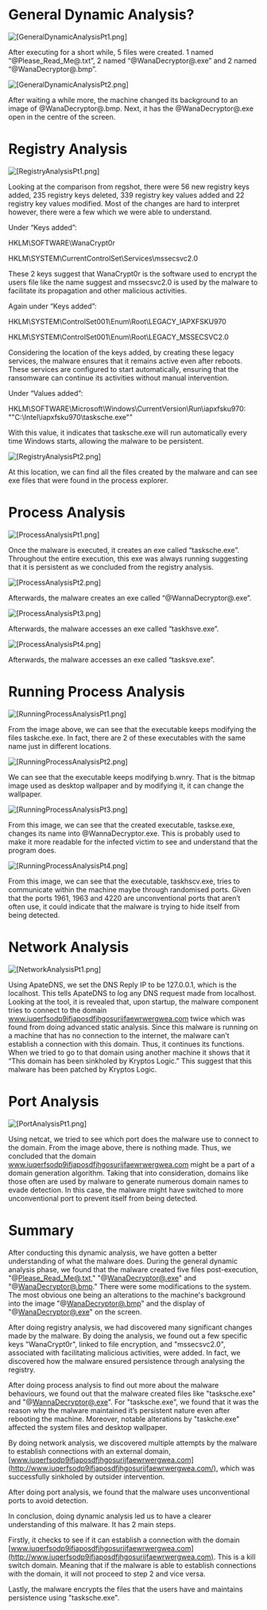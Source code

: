 # **General Dynamic Analysis**?
![[GeneralDynamicAnalysisPt1.png]](pic/GeneralDynamicAnalysisPt1.png)

After executing for a short while, 5 files were created. 1 named “@Please_Read_Me@.txt”, 2 named “@WanaDecryptor@.exe” and 2 named “@WanaDecryptor@.bmp”.

![[GeneralDynamicAnalysisPt2.png]](pic/GeneralDynamicAnalysisPt2.png)

After waiting a while more, the machine changed its background to an image of @WanaDecryptor@.bmp. Next, it has the @WanaDecryptor@.exe open in the centre of the screen.

# **Registry Analysis**

![[RegistryAnalysisPt1.png]](pic/RegistryAnalysisPt1.png)

Looking at the comparison from regshot, there were 56 new registry keys added, 235 registry keys deleted, 339 registry key values added and 22 registry key values modified. Most of the changes are hard to interpret however, there were a few which we were able to understand.

Under “Keys added”:

HKLM\SOFTWARE\WanaCrypt0r

HKLM\SYSTEM\CurrentControlSet\Services\mssecsvc2.0

These 2 keys suggest that WanaCrypt0r is the software used to encrypt the users file like the name suggest and mssecsvc2.0 is used by the malware to facilitate its propagation and other malicious activities.

Again under “Keys added”:

HKLM\SYSTEM\ControlSet001\Enum\Root\LEGACY_IAPXFSKU970

HKLM\SYSTEM\ControlSet001\Enum\Root\LEGACY_MSSECSVC2.0

Considering the location of the keys added, by creating these legacy services, the malware ensures that it remains active even after reboots. These services are configured to start automatically, ensuring that the ransomware can continue its activities without manual intervention.

Under “Values added”:

HKLM\SOFTWARE\Microsoft\Windows\CurrentVersion\Run\iapxfsku970: ""C:\Intel\iapxfsku970\tasksche.exe""

With this value, it indicates that tasksche.exe will run automatically every time Windows starts, allowing the malware to be persistent.

![[RegistryAnalysisPt2.png]](pic/RegistryAnalysisPt2.png)

At this location, we can find all the files created by the malware and can see exe files that were found in the process explorer.

# **Process Analysis**

![[ProcessAnalysisPt1.png]](pic/ProcessAnalysisPt1.png)

Once the malware is executed, it creates an exe called “tasksche.exe”. Throughout the entire execution, this exe was always running suggesting that it is persistent as we concluded from the registry analysis.

![[ProcessAnalysisPt2.png]](pic/ProcessAnalysisPt2.png)

Afterwards, the malware creates an exe called “@WannaDecryptor@.exe”.

![[ProcessAnalysisPt3.png]](pic/ProcessAnalysisPt3.png)

Afterwards, the malware accesses an exe called “taskhsve.exe”.

![[ProcessAnalysisPt4.png]](pic/ProcessAnalysisPt4.png)

Afterwards, the malware accesses an exe called “tasksve.exe”.

# **Running Process Analysis**

![[RunningProcessAnalysisPt1.png]](pic/RunningProcessAnalysisPt1.png)

From the image above, we can see that the executable keeps modifying the files taskche.exe. In fact, there are 2 of these executables with the same name just in different locations.

![[RunningProcessAnalysisPt2.png]](pic/RunningProcessAnalysisPt2.png)

We can see that the executable keeps modifying b.wnry. That is the bitmap image used as desktop wallpaper and by modifying it, it can change the wallpaper.

![[RunningProcessAnalysisPt3.png]](pic/RunningProcessAnalysisPt3.png)

From this image, we can see that the created executable, taskse.exe, changes its name into @WannaDecryptor.exe. This is probably used to make it more readable for the infected victim to see and understand that the program does.

![[RunningProcessAnalysisPt4.png]](pic/RunningProcessAnalysisPt4.png)

From this image, we can see that the executable, taskhscv.exe, tries to communicate within the machine maybe through randomised ports. Given that the ports 1961, 1963 and 4220 are unconventional ports that aren’t often use, it could indicate that the malware is trying to hide itself from being detected.

# **Network Analysis**

![[NetworkAnalysisPt1.png]](pic/NetworkAnalysisPt1.png)

Using ApateDNS, we set the DNS Reply IP to be 127.0.0.1, which is the localhost. This tells ApateDNS to log any DNS request made from localhost. Looking at the tool, it is revealed that, upon startup, the malware component tries to connect to the domain www.iuqerfsodp9ifjaposdfjhgosurijfaewrwergwea.com twice which was found from doing advanced static analysis. Since this malware is running on a machine that has no connection to the internet, the malware can’t establish a connection with this domain. Thus, it continues its functions. When we tried to go to that domain using another machine it shows that it “This domain has been sinkholed by Kryptos Logic.” This suggest that this malware has been patched by Kryptos Logic.

# **Port Analysis**

![[PortAnalysisPt1.png]](pic/PortAnalysisPt1.png)

Using netcat, we tried to see which port does the malware use to connect to the domain. From the image above, there is nothing made. Thus, we concluded that the domain www.iuqerfsodp9ifjaposdfjhgosurijfaewrwergwea.com might be a part of a domain generation algorithm. Taking that into consideration, domains like those often are used by malware to generate numerous domain names to evade detection. In this case, the malware might have switched to more unconventional port to prevent itself from being detected.

# **Summary**

After conducting this dynamic analysis, we have gotten a better understanding of what the malware does. During the general dynamic analysis phase, we found that the malware created five files post-execution, "@[Please_Read_Me@.txt](mailto:Please_Read_Me@.txt)," "@[WanaDecryptor@.exe](mailto:WanaDecryptor@.exe)" and "@[WanaDecryptor@.bmp](mailto:WanaDecryptor@.bmp)." There were some modifications to the system. The most obvious one being an alterations to the machine's background into the image "@[WanaDecryptor@.bmp](mailto:WanaDecryptor@.bmp)" and the display of "@[WanaDecryptor@.exe](mailto:WanaDecryptor@.exe)" on the screen.

After doing registry analysis, we had discovered many significant changes made by the malware. By doing the analysis, we found out a few specific keys "WanaCrypt0r", linked to file encryption, and "mssecsvc2.0", associated with facilitating malicious activities, were added. In fact, we discovered how the malware ensured persistence through analysing the registry.

After doing process analysis to find out more about the malware behaviours, we found out that the malware created files like "tasksche.exe" and "@[WannaDecryptor@.exe](mailto:WannaDecryptor@.exe)". For "tasksche.exe", we found that it was the reason why the malware maintained it’s persistent nature even after rebooting the machine. Moreover, notable alterations by "taskche.exe" affected the system files and desktop wallpaper.

By doing network analysis, we discovered multiple attempts by the malware to establish connections with an external domain, [www.iuqerfsodp9ifjaposdfjhgosurijfaewrwergwea.com](http://www.iuqerfsodp9ifjaposdfjhgosurijfaewrwergwea.com/), which was successfully sinkholed by outsider intervention.

After doing port analysis, we found that the malware uses unconventional ports to avoid detection.

In conclusion, doing dynamic analysis led us to have a clearer understanding of this malware. It has 2 main steps.

Firstly, it checks to see if it can establish a connection with the domain [www.iuqerfsodp9ifjaposdfjhgosurijfaewrwergwea.com](http://www.iuqerfsodp9ifjaposdfjhgosurijfaewrwergwea.com). This is a kill switch domain. Meaning that if the malware is able to establish connections with the domain, it will not proceed to step 2 and vice versa.

Lastly, the malware encrypts the files that the users have and maintains persistence using "tasksche.exe".